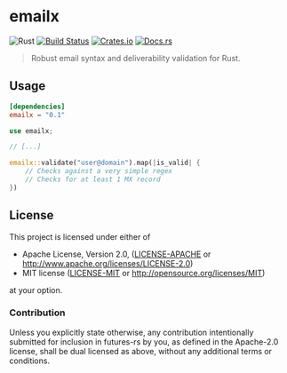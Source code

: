 # emailx
![Rust](https://img.shields.io/badge/rust-stable-brightgreen.svg)
[![Build Status](https://travis-ci.org/mehcode/emailx-rs.svg?branch=master)](https://travis-ci.org/mehcode/emailx-rs)
[![Crates.io](https://img.shields.io/crates/d/emailx.svg)](https://crates.io/crates/emailx)
[![Docs.rs](https://docs.rs/emailx/badge.svg)](https://docs.rs/emailx)
> Robust email syntax and deliverability validation for Rust.

## Usage

```toml
[dependencies]
emailx = "0.1"
```

```rust
use emailx;

// [...]

emailx::validate("user@domain").map(|is_valid| {
    // Checks against a very simple regex
    // Checks for at least 1 MX record
})
```

## License

This project is licensed under either of

 * Apache License, Version 2.0, ([LICENSE-APACHE](LICENSE-APACHE) or
   http://www.apache.org/licenses/LICENSE-2.0)
 * MIT license ([LICENSE-MIT](LICENSE-MIT) or
   http://opensource.org/licenses/MIT)

at your option.

### Contribution

Unless you explicitly state otherwise, any contribution intentionally submitted
for inclusion in futures-rs by you, as defined in the Apache-2.0 license, shall be
dual licensed as above, without any additional terms or conditions.
